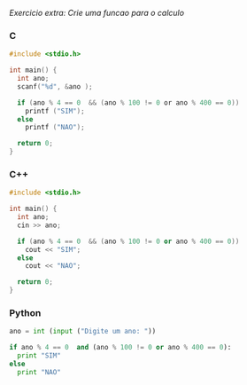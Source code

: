 _Exercicio extra: Crie uma funcao para o calculo_

### C
```c
#include <stdio.h>

int main() {
  int ano;
  scanf("%d", &ano );

  if (ano % 4 == 0  && (ano % 100 != 0 or ano % 400 == 0))
    printf ("SIM");
  else
    printf ("NAO");

  return 0;
}

```

### C++
```c++
#include <stdio.h>

int main() {
  int ano;
  cin >> ano;

  if (ano % 4 == 0  && (ano % 100 != 0 or ano % 400 == 0))
    cout << "SIM";
  else
    cout << "NAO";

  return 0;
}
```

### Python
```python
ano = int (input ("Digite um ano: "))

if ano % 4 == 0  and (ano % 100 != 0 or ano % 400 == 0):
  print "SIM"
else
  print "NAO"
```

